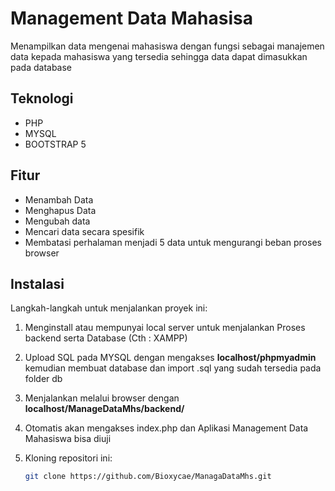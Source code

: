 # Management Data Mahasisa
Menampilkan data mengenai mahasiswa dengan fungsi sebagai manajemen data kepada mahasiswa yang tersedia sehingga data dapat dimasukkan pada database

## Teknologi
- PHP
- MYSQL
- BOOTSTRAP 5

## Fitur
- Menambah Data
- Menghapus Data
- Mengubah data
- Mencari data secara spesifik
- Membatasi perhalaman menjadi 5 data untuk mengurangi beban proses browser

## Instalasi
Langkah-langkah untuk menjalankan proyek ini:
1. Menginstall atau mempunyai local server untuk menjalankan Proses backend serta Database (Cth : XAMPP)
2. Upload SQL pada MYSQL dengan mengakses __localhost/phpmyadmin__ kemudian membuat database dan import .sql yang sudah tersedia pada folder db
3. Menjalankan melalui browser dengan **localhost/ManageDataMhs/backend/**
4. Otomatis akan mengakses index.php dan Aplikasi Management Data Mahasiswa bisa diuji

1. Kloning repositori ini:
   ```bash
   git clone https://github.com/Bioxycae/ManagaDataMhs.git

